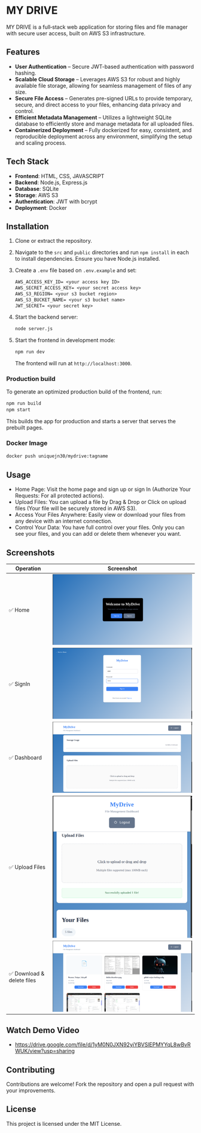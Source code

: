 # MY DRIVE

MY DRIVE is a full‑stack web application for storing files and file manager with secure user access, built on AWS S3 infrastructure.

## Features

- **User Authentication** – Secure JWT-based authentication with password hashing.
- **Scalable Cloud Storage** – Leverages AWS S3 for robust and highly available file storage, allowing for seamless management of files of any size.
- **Secure File Access** – Generates pre-signed URLs to provide temporary, secure, and direct access to your files, enhancing data privacy and control.
- **Efficient Metadata Management** – Utilizes a lightweight SQLite database to efficiently store and manage metadata for all uploaded files.
- **Containerized Deployment** – Fully dockerized for easy, consistent, and reproducible deployment across any environment, simplifying the setup and scaling process.

## Tech Stack

- **Frontend**: HTML, CSS, JAVASCRIPT
- **Backend**: Node.js, Express.js
- **Database**: SQLite
- **Storage**: AWS S3
- **Authentication**: JWT with bcrypt
- **Deployment**: Docker

## Installation

1. Clone or extract the repository.
2. Navigate to the `src` and `public` directories and run `npm install` in each to install dependencies. Ensure you have Node.js installed.
3. Create a `.env` file based on `.env.example` and set:

   ```env
   AWS_ACCESS_KEY_ID= <your access key ID>
   AWS_SECRET_ACCESS_KEY= <your secret access key>
   AWS_S3_REGION= <your s3 bucket region>
   AWS_S3_BUCKET_NAME= <your s3 bucket name>
   JWT_SECRET= <your secret key>
   ```

4. Start the backend server:

   ```bash
   node server.js
   ```

5. Start the frontend in development mode:

   ```bash
   npm run dev
   ```

   The frontend will run at `http://localhost:3000`.

### Production build

To generate an optimized production build of the frontend, run:

```bash
npm run build
npm start
```

This builds the app for production and starts a server that serves the prebuilt pages.

### Docker Image
```bash
docker push uniquejn30/mydrive:tagname
```

## Usage

- Home Page: Visit the home page and sign up or sign In (Authorize Your Requests: For all protected actions).
- Upload Files: You can upload a file by Drag & Drop or Click on upload files (Your file will be securely stored in AWS S3).
- Access Your Files Anywhere: Easily view or download your files from any device with an internet connection.
- Control Your Data: You have full control over your files. Only you can see your files, and you can add or delete them whenever you want.

## Screenshots
| Operation                     | Screenshot                                |
|------------------------------|--------------------------------------------|
| ✅ Home             | ![Weather](Screenshots/01_Home_Page.png) |
| ✅ SignIn            | ![Error](Screenshots/02_Signup_Page.png) |
| ✅ Dashboard          | ![Error](Screenshots/03_Dashboard_Page.png) |
| ✅ Upload Files         | ![Error](Screenshots/04_Upload_file.png) |
| ✅ Download & delete files             | ![Upload](Screenshots/05_Download_&_Delete_file.png) |

## Watch Demo Video  
- https://drive.google.com/file/d/1yM0N0JXN92yiYBVSlEPMYYqL8wBvRWUK/view?usp=sharing

## Contributing

Contributions are welcome! Fork the repository and open a pull request with your improvements.

## License

This project is licensed under the MIT License.
